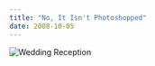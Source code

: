 ```yaml
---
title: "No, It Isn't Photoshopped"
date: 2008-10-05
---
```

<img src="@root/files/2008/10/tux.jpg" alt="Wedding Reception" class="centered">
